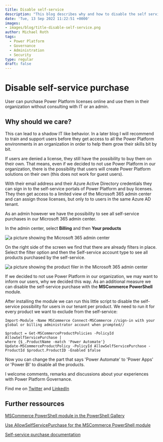 ```yaml
---
title: Disable self-service
description: "This blog describes why and how to disable the self service features for Power Platform in your tenant"
date: 'Tue, 13 Sep 2022 11:22:51 +0000'
images: 
- images/blog/title-disable-self-service.png
author: Michael Roth
tags:
  - Power Platform
  - Governance
  - Administration
  - Security
type: regular
draft: false
---
```


# Disable self-service purchase

User can purchase Power Platform licenses online and use them in their organization without consulting with IT or an admin.

## Why should we care?

This can lead to a shadow IT like behavior. In a later blog I will recommend to train and support users before they get access to all the Power Platform environments in an organization in order to help them grow their skills bit by bit.

If users are denied a license, they still have the possibility to buy them on their own. That means, even if we decided to not use Power Platform in our organization, there is the possibility that users will create Power Platform solutions on their own (this does not work for guest users).

With their email address and their Azure Active Directory credentials they can sign in to the self-service portals of Power Platform and buy licenses. They then get access to a limited view of the Microsoft 365 admin center and can assign those licenses, but only to to users in the same Azure AD tenant.

As an admin however we have the possibility to see all self-service purchases in our Microsoft 365 admin center.

In the admin center, select **Billing** and then **Your products**

![a picture showing the Microsoft 365 admin center](/images/Self-service_1.png)

On the right side of the screen we find that there are already filters in place. Select the filter option and then the Self-service account type to see all products purchased by the self-service.

![a picture showing the product filer in the Microsoft 365 admin center](/images/Self-service_2.png)

If we decided to not use Power Platform in our organization, we may want to inform our users, why we decided this way. As an additional measure we can disable the self-service purchase with the **MSCommerce PowerShell** module.

After installing the module we can run this little script to disable the self-service possibility for users in our tenant per product. We need to run it for every product we want to exclude from the self-service:

```
Import-Module -Name MSCommerce Connect-MSCommerce //sign-in with your global or billing administrator account when prompted//

$product = Get-MSCommerceProductPolicies -PolicyId AllowSelfServicePurchase |
where {$_.ProductName -match 'Power Automate'}
Update-MSCommerceProductPolicy -PolicyId AllowSelfServicePurchase -ProductId $product.ProductID -Enabled $false
```

Now you can change the part that says 'Power Automate' to 'Power Apps' or 'Power BI' to disable all the products.

I welcome comments, remarks and discussions about your experiences with Power Platform Governance.

Find me on [Twitter](https://twitter.com/MichaelRoth42) and [LinkedIn](https://www.linkedin.com/in/michael-roth-handsomeguy/)

## Further ressources

[MSCommerce PowerShell module in the PowerShell Gallery](https://www.powershellgallery.com/packages/MSCommerce/1.7)

[Use AllowSelfServicePurchase for the MSCommerce PowerShell module](https://docs.microsoft.com/microsoft-365/commerce/subscriptions/allowselfservicepurchase-powershell?view=o365-worldwide)

[Self-service purchase documentation](https://docs.microsoft.com/microsoft-365/commerce/subscriptions/allowselfservicepurchase-powershell?view=o365-worldwide)
